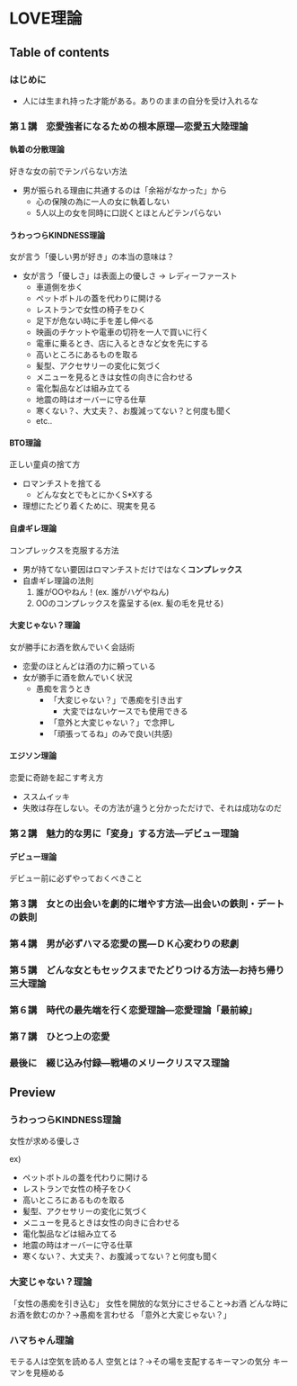 # LOVE理論
## Table of contents
### はじめに
- 人には生まれ持った才能がある。ありのままの自分を受け入れるな

### 第１講　恋愛強者になるための根本原理―恋愛五大陸理論
#### 執着の分散理論
好きな女の前でテンパらない方法

- 男が振られる理由に共通するのは「余裕がなかった」から
    - 心の保険の為に一人の女に執着しない
    - 5人以上の女を同時に口説くとほとんどテンパらない

#### うわっつらKINDNESS理論
女が言う「優しい男が好き」の本当の意味は？

- 女が言う「優しさ」は表面上の優しさ -> レディーファースト
    - 車道側を歩く
    - ペットボトルの蓋を代わりに開ける
    - レストランで女性の椅子をひく
    - 足下が危ない時に手を差し伸べる
    - 映画のチケットや電車の切符を一人で買いに行く
    - 電車に乗るとき、店に入るときなど女を先にする
    - 高いところにあるものを取る
    - 髪型、アクセサリーの変化に気づく
    - メニューを見るときは女性の向きに合わせる
    - 電化製品などは組み立てる
    - 地震の時はオーバーに守る仕草
    - 寒くない？、大丈夫？、お腹減ってない？と何度も聞く
    - etc..

#### BTO理論
正しい童貞の捨て方

- ロマンチストを捨てる
    - どんな女とでもとにかくS\*Xする
- 理想にたどり着くために、現実を見る

#### 自虐ギレ理論
コンプレックスを克服する方法

- 男が持てない要因はロマンチストだけではなく**コンプレックス**
- 自虐ギレ理論の法則
    1. 誰がOOやねん！(ex. 誰がハゲやねん)
    2. OOのコンプレックスを露呈する(ex. 髪の毛を見せる)

#### 大変じゃない？理論
女が勝手にお酒を飲んでいく会話術

- 恋愛のほとんどは酒の力に頼っている
- 女が勝手に酒を飲んでいく状況
    - 愚痴を言うとき
        - 「大変じゃない？」で愚痴を引き出す
            - 大変ではないケースでも使用できる
        - 「意外と大変じゃない？」で念押し
        - 「頑張ってるね」のみで良い(共感)

#### エジソン理論
恋愛に奇跡を起こす考え方

- ススムイッキ
- 失敗は存在しない。その方法が違うと分かっただけで、それは成功なのだ

### 第２講　魅力的な男に「変身」する方法―デビュー理論
#### デビュー理論
デビュー前に必ずやっておくべきこと


#### 
#### 
#### 

### 第３講　女との出会いを劇的に増やす方法―出会いの鉄則・デートの鉄則
### 第４講　男が必ずハマる恋愛の罠―ＤＫ心変わりの悲劇
### 第５講　どんな女ともセックスまでたどりつける方法―お持ち帰り三大理論
### 第６講　時代の最先端を行く恋愛理論―恋愛理論「最前線」
### 第７講　ひとつ上の恋愛
### 最後に　綴じ込み付録―戦場のメリークリスマス理論






## Preview
### うわっつらKINDNESS理論

女性が求める優しさ

ex)
- ペットボトルの蓋を代わりに開ける
- レストランで女性の椅子をひく
- 高いところにあるものを取る
- 髪型、アクセサリーの変化に気づく
- メニューを見るときは女性の向きに合わせる
- 電化製品などは組み立てる
- 地震の時はオーバーに守る仕草
- 寒くない？、大丈夫？、お腹減ってない？と何度も聞く

### 大変じゃない？理論

「女性の愚痴を引き込む」
女性を開放的な気分にさせること→お酒
どんな時にお酒を飲むのか？→愚痴を言わせる
「意外と大変じゃない？」

### ハマちゃん理論
モテる人は空気を読める人
空気とは？→その場を支配するキーマンの気分
キーマンを見極める
